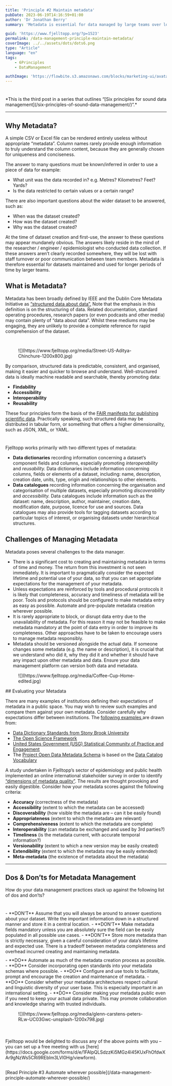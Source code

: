 ```yaml
---
title: 'Principle #2 Maintain metadata'
pubDate: 2023-06-19T14:16:59+01:00
author: 'Dr Jonathan Berry'
summary: 'Metadata is essential for data managed by large teams over long periods. It ensures data is findable and reusable. '

guid: 'https://www.fjelltopp.org/?p=1523'
permalink: /data-management-principle-maintain-metadata/
coverImage: ../../assets/dots/dots6.png
type: "Article"
language: "en"
tags:
    - 6Principles
    - DataManagement

authImage: 'https://flowbite.s3.amazonaws.com/blocks/marketing-ui/avatars/bonnie-green.png'
---
```


<div aria-hidden="true" class="wp-block-spacer" style="height:25px"></div>*This is the third post in a series that outlines “[Six principles for sound data management](/six-principles-of-sound-data-management/)“.*

---

## Why Metadata?

A simple CSV or Excel file can be rendered entirely useless without appropriate “metadata”. Column names rarely provide enough information to truly understand the column content, because they are generally chosen for uniqueness and conciseness.

The answer to many questions must be known/inferred in order to use a piece of data for example:

- What unit was the data recorded in? e.g. Metres? Kilometres? Feet? Yards?
- Is the data restricted to certain values or a certain range?

There are also important questions about the wider dataset to be answered, such as:

- When was the dataset created?
- How was the dataset created?
- Why was the dataset created?

At the time of dataset creation and first-use, the answer to these questions may appear mundanely obvious. The answers likely reside in the mind of the researcher / engineer / epidemiologist who conducted data collection. If these answers aren’t clearly recorded somewhere, they will be lost with staff turnover or poor communication between team members. Metadata is therefore essential for datasets maintained and used for longer periods of time by larger teams.

## **What is Metadata?**

Metadata has been broadly defined by IEEE and the Dublin Core Metadata Initiative as [“structured data about data”.](https://citeseerx.ist.psu.edu/viewdoc/download?doi=10.1.1.88.5042&rep=rep1&type=pdf) Note that the emphasis in this definition is on the structuring of data. Related documentation, standard operating procedures, research papers (or even podcasts and other media) may contain plenty of “data about data”. Whilst these mediums may be engaging, they are unlikely to provide a complete reference for rapid comprehension of the dataset.

<div aria-hidden="true" class="wp-block-spacer" style="height:15px"></div><div class="wp-block-media-text is-stacked-on-mobile is-image-fill" style="grid-template-columns:44% auto"><figure class="wp-block-media-text__media" style="background-image:url(https://www.fjelltopp.org/media/Street-US-Aditya-Chinchure-1200x800.jpg);background-position:53% 66%">![](https://www.fjelltopp.org/media/Street-US-Aditya-Chinchure-1200x800.jpg)</figure><div class="wp-block-media-text__content">By comparison, structured data is predictable, consistent, and organised, making it easier and quicker to browse and understand. Well-structured data is ideally machine readable and searchable, thereby promoting data:

- **Findability**
- **Accessibility**
- **Interoperability**
- **Reusability**

These four principles form the basis of the [FAIR manifesto for publishing scientific data](https://www.go-fair.org/fair-principles/). Practically speaking, such structured data may be distributed in tabular form, or something that offers a higher dimensionality, such as JSON, XML, or YAML.

</div></div><div aria-hidden="true" class="wp-block-spacer" style="height:25px"></div>Fjelltopp works primarily with two different types of metadata:

- **Data dictionaries** recording information concerning a dataset’s component fields and columns, especially promoting *interoperability* and *reusability.* Data dictionaries include information concerning columns, fields or elements of a dataset, including: name, description, creation date, units, type, origin and relationships to other elements.
- **Data catalogues** recording information concerning the organisation and categorisation of multiple datasets, especially promoting *discoverability* and *accessibility.* Data catalogues include information such as the dataset: name, description, author, maintainer, creation date, modification date, purpose, licence for use and sources. Data catalogues may also provide tools for tagging datasets according to particular topics of interest, or organising datasets under hierarchical structures.

## Challenges of Managing Metadata

Metadata poses several challenges to the data manager.

- There is a significant cost to creating and maintaining metadata in terms of time and money. The return from this investment is not seen immediately. It is important to pragmatically consider the expected lifetime and potential use of your data, so that you can set appropriate expectations for the management of your metadata.
- Unless expectations are reinforced by tools and procedural protocols it is likely that completeness, accuracy and timeliness of metadata will be poor. Tools and protocols should be configured to make metadata entry as easy as possible. Automate and pre-populate metadata creation wherever possible.
- It is rarely appropriate to block, or disrupt data entry due to the unavailability of metadata. For this reason it may not be feasible to make metadata mandatory at the point of data entry in order to improve its completeness. Other approaches have to be taken to encourage users to manage metadata responsibly.
- Metadata should be versioned alongside the actual data. If someone changes some metadata (e.g. the name or description), it is crucial that we understand who did it, why they did it and whether it should have any impact upon other metadata and data. Ensure your data management platform can version both data and metadata.

<div aria-hidden="true" class="wp-block-spacer" style="height:0px"></div><figure class="wp-block-image size-large">![](https://www.fjelltopp.org/media/Coffee-Cup-Home-edited.jpg)</figure>## Evaluating your Metadata

There are many examples of institutions defining their expectations of metadata in a public space. You may wish to review such examples and compare them against your own metadata. Consider carefully why expectations differ between institutions. The [following examples ](https://direct.mit.edu/dint/article/2/4/443/94892/The-Semantic-Data-Dictionary-An-Approach-for)are drawn from:

- [Data Dictionary Standards from Stony Brook University](https://www.stonybrook.edu/commcms/irpe/about/data_governance/_files/DataDictionaryStandards.pdf)
- [The Open Science Framework](https://help.osf.io/article/217-how-to-make-a-data-dictionary)
- [United States Government (USG) Statistical Community of Practice and Engagement](https://github.com/USG-SCOPE/data-dictionary/blob/gh-pages/Metadata-Scheme-for-Data-Dictionaries.md)
- The [Project Open Data Metadata Schema](https://project-open-data.cio.gov/v1.1/schema/) is based on the [Data Catalog Vocabulary](https://www.w3.org/TR/vocab-dcat-2/)

A study undertaken in Fjelltopp’s sector of epidemiology and public health implemented an online international stakeholder survey in order to identify [“dimensions of metadata quality”](https://www.ncbi.nlm.nih.gov/pmc/articles/PMC5001774/). The results are thought provoking and easily digestible. Consider how your metadata scores against the following criteria:

- **Accuracy** (correctness of the metadata)
- **Accessibility** (extent to which the metadata can be accessed)
- **Discoverability** (how visible the metadata are – can it be easily found)
- **Appropriateness** (extent to which the metadata are relevant)
- **Comprehensiveness** (extent to which the metadata are complete)
- **Interoperability** (can metadata be exchanged and used by 3rd parties?)
- **Timeliness** (is the metadata current, with accurate temporal information?)
- **Versionability** (extent to which a new version may be easily created)
- **Extendibility** (extent to which the metadata may be easily extended)
- **Meta-metadata** (the existence of metadata about the metadata)

---

## **Dos &amp; Don’ts for Metadata** Management

How do your data management practices stack up against the following list of dos and don’ts?

<div aria-hidden="true" class="wp-block-spacer" style="height:25px"></div><div class="wp-block-media-text alignwide has-media-on-the-right is-stacked-on-mobile is-image-fill" style="grid-template-columns:auto 36%"><div class="wp-block-media-text__content">- **DON’T** Assume that you will always be around to answer questions about your dataset. Write the important information down in a structured manner and store it in a central location.
- **DON’T** Make metadata fields mandatory unless you are absolutely sure the field can be easily populated in all possible use cases.
- **DON’T** Store more metadata than is strictly necessary, given a careful consideration of your data’s lifetime and expected use. There is a tradeoff between metadata completeness and overhead incurred creating and maintaining metadata.

<div aria-hidden="true" class="wp-block-spacer" style="height:10px"></div>- **DO** Automate as much of the metadata creation process as possible.
- **DO** Consider incorporating open standards into your metadata schemas where possible.
- **DO** Configure and use tools to facilitate, prompt and encourage the creation and maintenance of metadata.
- **DO** Consider whether your metadata architectures respect cultural and linguistic diversity of your user base. This is especially important in an international setting.
- **DO** Consider making your metadata public even if you need to keep your actual data private. This may promote collaboration and knowledge sharing with trusted individuals.

</div><figure class="wp-block-media-text__media" style="background-image:url(https://www.fjelltopp.org/media/glenn-carstens-peters-RLw-UC03Gwc-unsplash-1200x798.jpg);background-position:55% 63%">![](https://www.fjelltopp.org/media/glenn-carstens-peters-RLw-UC03Gwc-unsplash-1200x798.jpg)</figure></div><div aria-hidden="true" class="wp-block-spacer" style="height:10px"></div><div aria-hidden="true" class="wp-block-spacer" style="height:27px"></div>Fjelltopp would be delighted to discuss any of the above points with you – you can set up a free meeting with us [here](https://docs.google.com/forms/d/e/1FAIpQLSdzzKi5MGz4I45KUxFhOfdwXAr9gNzWs5CRi9REblm3LVI0Hg/viewform).

<div aria-hidden="true" class="wp-block-spacer" style="height:29px"></div><div class="wp-block-buttons is-content-justification-center is-layout-flex wp-container-core-buttons-is-layout-3 wp-block-buttons-is-layout-flex"><div class="wp-block-button">[Read Principle #3 Automate wherever possible](/data-management-principle-automate-wherever-possible/)</div></div><div aria-hidden="true" class="wp-block-spacer" style="height:49px"></div>
